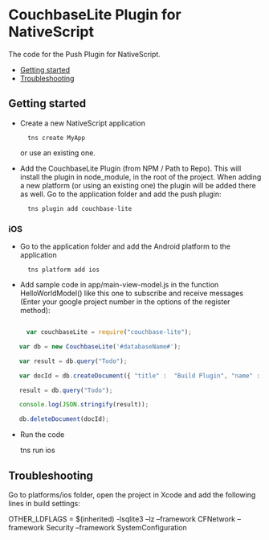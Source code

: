 # CouchbaseLite Plugin for NativeScript

The code for the Push Plugin for NativeScript.

- [Getting started](#getting-started)
- [Troubleshooting](#troubleshooting)

## Getting started

- Create a new NativeScript application

		tns create MyApp

	or use an existing one.

- Add the CouchbaseLite Plugin (from NPM / Path to Repo). This will install the plugin in node_module, in the root of the project. When adding a new platform (or using an existing one) the plugin will be added there as well. Go to the application folder and add the push plugin:

		tns plugin add couchbase-lite

### iOS

- Go to the application folder and add the Android platform to the application

		tns platform add ios

- Add sample code in app/main-view-model.js in the function HelloWorldModel() like this one to subscribe and receive messages (Enter your google project number in the options of the register method):

```javascript

	 var couchbaseLite = require("couchbase-lite");

   var db = new CouchbaseLite('#databaseName#');

   var result = db.query("Todo");

   var docId = db.createDocument({ "title" :  "Build Plugin", "name" : 'Todo' });

   result = db.query("Todo");

   console.log(JSON.stringify(result));

   db.deleteDocument(docId);

```

- Run the code

	tns run ios


## Troubleshooting

Go to platforms/ios folder, open the project in Xcode and add the following lines in build settings:

  OTHER_LDFLAGS = $(inherited) -lsqlite3 –lz –framework CFNetwork –framework Security –framework SystemConfiguration
